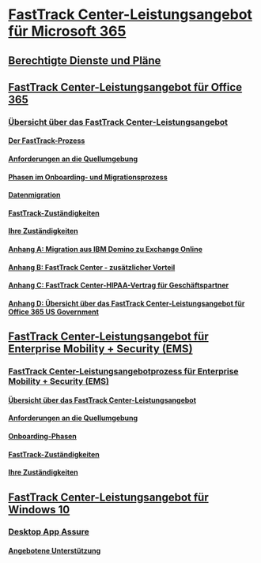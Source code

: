 # [FastTrack Center-Leistungsangebot für Microsoft 365](M365-fasttrack-benefit-overview.md)
## [Berechtigte Dienste und Pläne](M365-eligible-services-and-plans.md)
## [FastTrack Center-Leistungsangebot für Office 365](O365-fasttrack-benefit-for-office-365.md)
### [Übersicht über das FastTrack Center-Leistungsangebot](O365-fasttrack-benefit-overview.md)
#### [Der FastTrack-Prozess](O365-fasttrack-process.md)
#### [Anforderungen an die Quellumgebung](O365-source-environment-expectations.md)
#### [Phasen im Onboarding- und Migrationsprozess](O365-onboarding-and-migration.md)
#### [Datenmigration](O365-data-migration.md)
#### [FastTrack-Zuständigkeiten](O365-fasttrack-responsibilities.md)
#### [Ihre Zuständigkeiten](O365-your-responsibilities.md)
#### [Anhang A: Migration aus IBM Domino zu Exchange Online](O365-from-ibm-domino-to-exchange-online.md)
#### [Anhang B: FastTrack Center - zusätzlicher Vorteil](O365-fasttrack-additional-benefits.md)
#### [Anhang C: FastTrack Center-HIPAA-Vertrag für Geschäftspartner](O365-hipaa-business-associate-agreement.md)
#### [Anhang D: Übersicht über das FastTrack Center-Leistungsangebot für Office 365 US Government](US-Gov-appendix-overview.md)
## [FastTrack Center-Leistungsangebot für Enterprise Mobility + Security (EMS)](https://docs.microsoft.com/en-us/enterprise-mobility-security/Solutions/enterprise-mobility-fasttrack-program?toc=/fasttrack/fasttrack/toc.json)
### [FastTrack Center-Leistungsangebotprozess für Enterprise Mobility + Security (EMS)](https://docs.microsoft.com/en-us/enterprise-mobility-security/Solutions/fasttrack-center-benefit-process-for-enterprise-mobility-suite-ems?toc=/fasttrack/fasttrack/toc.json)
#### [Übersicht über das FastTrack Center-Leistungsangebot](https://docs.microsoft.com/en-us/enterprise-mobility-security/Solutions/fasttrack-center-benefit-process-for-ems-overview?toc=/fasttrack/fasttrack/toc.json)
#### [Anforderungen an die Quellumgebung](https://docs.microsoft.com/en-us/enterprise-mobility-security/Solutions/fasttrack-center-benefit-process-for-ems-environment-expectations?toc=/fasttrack/fasttrack/toc.json)
#### [Onboarding-Phasen](https://docs.microsoft.com/en-us/enterprise-mobility-security/Solutions/fasttrack-center-benefit-process-for-ems-phases?toc=/fasttrack/fasttrack/toc.json)
#### [FastTrack-Zuständigkeiten](https://docs.microsoft.com/en-us/enterprise-mobility-security/Solutions/fasttrack-center-benefit-process-for-ems-fasttrack-responsibilities?toc=/fasttrack/fasttrack/toc.json)
#### [Ihre Zuständigkeiten](https://docs.microsoft.com/en-us/enterprise-mobility-security/Solutions/fasttrack-center-benefit-process-for-ems-your-responsibilities?toc=/fasttrack/fasttrack/toc.json)
## [FastTrack Center-Leistungsangebot für Windows 10](Win-10-fasttrack-benefit-for-Windows-10.md)
### [Desktop App Assure](Win-10-desktop-app-assure.md)
#### [Angebotene Unterstützung](Win-10-daa-assistance-offered.md)